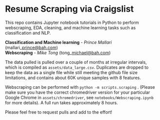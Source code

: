 # Resume Scraping via Craigslist

This repo contains Jupyter notebook tutorials in Python to perform webscraping, EDA, cleaning, and machine learning tasks such as classification and NLP.

__Classification and Machine learning__ - *Prince Mallari* (mallari\_prince@bah.com)  
__Webscraping__ - *Mike Tong* (tong\_michael@bah.com)

The data pulled is pulled over a couple of months at irregular intervals, which is compiled as `assets/data_large.csv`. Duplicates are dropped to keep the data as a single file while still meeting the github file size limitations, and contains about 60K unique samples with 8 features. 

Webscraping can be performed with `python -m scripts.scraping` . (Please make sure you have the correct chromedriver version for your particular Google Chrome in `assets/chromedriver`, see `notebooks/Webscraping.ipynb` for more details). A full run takes approximately 8 hours.

Please feel free to request pulls and add to the effort!
